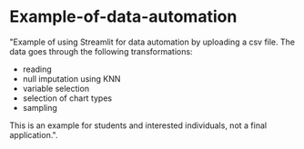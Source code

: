 # Example-of-data-automation

"Example of using Streamlit for data automation by uploading a csv file. The data goes through the following transformations:

- reading
- null imputation using KNN
- variable selection
- selection of chart types
- sampling


This is an example for students and interested individuals, not a final application.".
